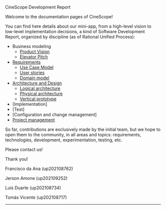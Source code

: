 CineScope Development Report

Welcome to the documentation pages of CineScope!

You can find here details about our mini-app, from a high-level vision to low-level implementation decisions, a kind of Software Development Report, organized by discipline (as of Rational Unified Process): 

* Business modeling 
  * [Product Vision](https://github.com/FEUP-LEIC-ES-2022-23/2LEIC13T5/blob/main/docs/ProductVision.md)
  * [Elevator Pitch](https://github.com/FEUP-LEIC-ES-2022-23/2LEIC13T5/blob/main/docs/ElevatorPitch.md)
* [Requirements](https://github.com/FEUP-LEIC-ES-2022-23/2LEIC13T5/blob/main/docs/requirements.md)
  * [Use Case Model](https://github.com/FEUP-LEIC-ES-2022-23/2LEIC13T5/blob/main/docs/requirements.md#Use-case-model)
  * [User stories](https://github.com/FEUP-LEIC-ES-2022-23/2LEIC13T5/blob/main/docs/requirements.md#User-stories)
  * [Domain model](https://github.com/FEUP-LEIC-ES-2022-23/2LEIC13T5/blob/main/docs/requirements.md#domain-model)
* [Architecture and Design](https://github.com/FEUP-LEIC-ES-2022-23/2LEIC13T5/blob/main/docs/ArchitectureAndDesign.md)
  * [Logical architecture](https://github.com/FEUP-LEIC-ES-2022-23/2LEIC13T5/blob/main/docs/ArchitectureAndDesign.md#logical-architecture)
  * [Physical architecture](https://github.com/FEUP-LEIC-ES-2022-23/2LEIC13T5/blob/main/docs/ArchitectureAndDesign.md#physical-architecture)
  * [Vertical prototype](https://github.com/FEUP-LEIC-ES-2022-23/2LEIC13T5/blob/main/docs/ArchitectureAndDesign.md#vertical-prototype)
* [Implementation]
* [Test]
* [Configuration and change management]
* [Project management](https://github.com/FEUP-LEIC-ES-2022-23/2LEIC13T5/blob/main/docs/ProjectManagement.md)

So far, contributions are exclusively made by the initial team, but we hope to open them to the community, in all areas and topics: requirements, technologies, development, experimentation, testing, etc.

Please contact us! 

Thank you!


Francisco da Ana (up202108762)

Jerson Amone (up202109252)

Luís Duarte (up202108734)

Tomás Vicente (up202108717)

---

